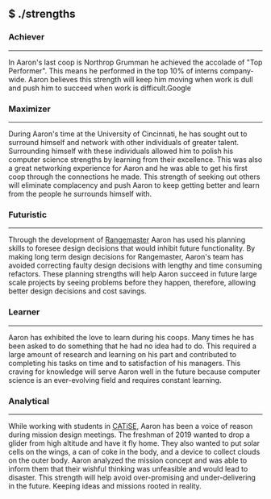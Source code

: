 ## $ ./strengths

### Achiever

---

In Aaron's last coop is Northrop Grumman he achieved the accolade of "Top Performer". This means he performed in the top 10% of interns company-wide. Aaron believes this strength will keep him moving when work is dull and push him to succeed when work is difficult.Google


### Maximizer

---

During Aaron's time at the University of Cincinnati, he has sought out to surround himself and network with other individuals of greater talent. Surrounding himself with these individuals allowed him to polish his computer science strengths by learning from their excellence. This was also a great networking experience for Aaron and he was able to get his first coop through the connections he made. This strength of seeking out others will eliminate complacency and push Aaron to keep getting better and learn from the people he surrounds himself with.

### Futuristic

---

Through the development of [Rangemaster](/content/projects/rangemaster) Aaron has used his planning skills to foresee design decisions that would inhibit future functionality. By making long term design decisions for Rangemaster, Aaron's team has avoided correcting faulty design decisions with lengthy and time consuming refactors. These planning strengths will help Aaron succeed in future large scale projects by seeing problems before they happen, therefore, allowing better design decisions and cost savings.

### Learner

---

Aaron has exhibited the love to learn during his coops. Many times he has been asked to do something that he had no idea had to do. This required a large amount of research and learning on his part and contributed to completing his tasks on time and to satisfaction of his managers. This craving for knowledge will serve Aaron well in the future because computer science is an ever-evolving field and requires constant learning.

### Analytical

---

While working with students in [CATiSE](/content/involvement/catise), Aaron has been a voice of reason during mission design meetings. The freshman of 2019 wanted to drop a glider from high altitude and have it fly home. They also wanted to put solar cells on the wings, a can of coke in the body, and a device to collect clouds on the outer body. Aaron analyzed the mission concept and was able to inform them that their wishful thinking was unfeasible and would lead to disaster. This strength will help avoid over-promising and under-delivering in the future. Keeping ideas and missions rooted in reality.
